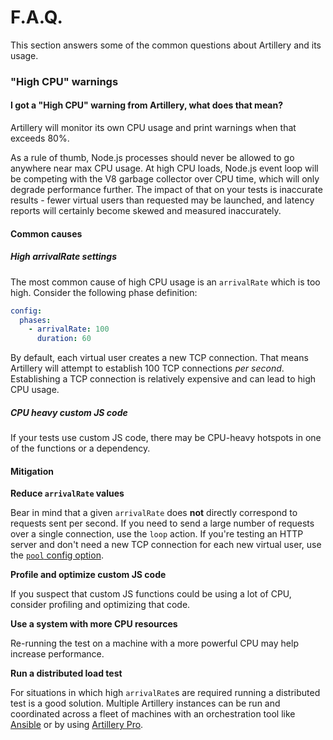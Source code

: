 # F.A.Q.

This section answers some of the common questions about Artillery and its usage.

### "High CPU" warnings

#### I got a "High CPU" warning from Artillery, what does that mean?

Artillery will monitor its own CPU usage and print warnings when that exceeds 80%.

As a rule of thumb, Node.js processes should never be allowed to go anywhere near max CPU usage. At high CPU loads, Node.js event loop will be competing with the V8 garbage collector over CPU time, which will only degrade performance further. The impact of that on your tests is inaccurate results - fewer virtual users than requested may be launched, and latency reports will certainly become skewed and measured inaccurately.

#### Common causes

##### High arrivalRate settings

The most common cause of high CPU usage is an `arrivalRate` which is too high. Consider the following phase definition:

```yaml
config:
  phases:
    - arrivalRate: 100
      duration: 60
```

By default, each virtual user creates a new TCP connection. That means Artillery will attempt to establish 100 TCP connections *per second*. Establishing a TCP connection is relatively expensive and can lead to high CPU usage.

##### CPU heavy custom JS code

If your tests use custom JS code, there may be CPU-heavy hotspots in one of the functions or a dependency.

#### Mitigation

**Reduce `arrivalRate` values**

Bear in mind that a given `arrivalRate` does **not** directly correspond to requests sent per second. If you need to send a large number of requests over a single connection, use the `loop` action. If you're testing an HTTP server and don't need a new TCP connection for each new virtual user, use the [`pool` config option](http://localhost:8000/http-reference/#fixed-connection-pool).

**Profile and optimize custom JS code**

If you suspect that custom JS functions could be using a lot of CPU, consider profiling and optimizing that code.

**Use a system with more CPU resources**

Re-running the test on a machine with a more powerful CPU may help increase performance.

**Run a distributed load test**

For situations in which high `arrivalRate`s are required running a distributed test is a good solution. Multiple Artillery instances can be run and coordinated across a fleet of machines with an orchestration tool like [Ansible](https://www.ansible.com/) or by using [Artillery Pro](https://artillery.io/pro.html).
